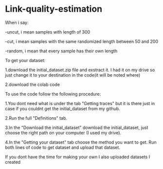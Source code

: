 # Link-quality-estimation
When i say: 

  -uncut, i mean samples with length of 300
  
  -cut, i mean samples with the same randomized length between 50 and 200  
  
  -random, i mean that every sample has their own length 

To get your dataset:

  1.download the initial_dataset.zip file and exstract it. I had it on my drive so just change it to your destination in the code(it will be noted where)
  
  2.download the colab code
  
To use the code follow the following procedure:

  1.You dont need what is under the tab "Getting traces" but it is there just in case if you couldnt get the initial_dataset from my github.
  
  2.Run the full "Definitions" tab.
  
  3.In the "Download the initial_dataset" download the initial_dataset, just choose the right path on your computer (I used my drive).
  
  4.In the "Getting your dataset" tab choose the method you want to get. Run both lines of code to get dataset and upload that dataset.
  
  If you dont have the time for making your own I also uploaded datasets I created 
